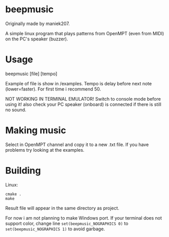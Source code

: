 # beepmusic
Originally made by maniek207.

A simple linux program that plays patterns from OpenMPT (even from MIDI) on the PC's speaker (buzzer).
# Usage
beepmusic [file] [tempo] 

Example of file is show in /examples.
Tempo is delay before next note (lower=faster). For first time i recommend 50.

NOT WORKING IN TERMINAL EMULATOR! Switch to console mode before using it! also check your PC speaker (onboard) is connected if there is still no sound.
# Making music
Select in OpenMPT channel and copy it to a new .txt file.
If you have problems try looking at the examples.
# Building
Linux:
```
cmake .
make
```
Result file will appear in the same directory as project.

For now i am not planning to make Windows port.
If your terminal does not support color, change line `set(beepmusic_NOGRAPHICS 0)` to `set(beepmusic_NOGRAPHICS 1)` to avoid garbage.
